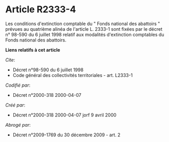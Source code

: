 # Article R2333-4

Les conditions d'extinction comptable du " Fonds national des abattoirs " prévues au quatrième alinéa de l'article L. 2333-1
sont fixées par le décret n° 98-590 du 6 juillet 1998 relatif aux modalités d'extinction comptables du Fonds national des
abattoirs.

**Liens relatifs à cet article**

_Cite_:

  - Décret n°98-590 du 6 juillet 1998
  - Code général des collectivités territoriales - art. L2333-1

_Codifié par_:

  - Décret n°2000-318 2000-04-07

_Créé par_:

  - Décret n°2000-318 2000-04-07 jorf 9 avril 2000

_Abrogé par_:

  - Décret n°2009-1769 du 30 décembre 2009 - art. 2
